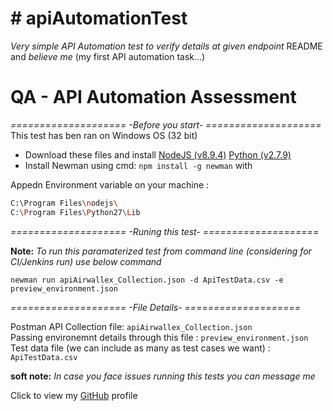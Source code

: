 # # apiAutomationTest

_Very simple API Automation test to verify details at given endpoint_
 README and _believe me_ (my first API automation task...)

# QA - API Automation Assessment

*====================  -Before you start-  ====================*
This test has ben ran on Windows OS (32 bit)
* Download these files and install
[NodeJS (v8.9.4)](https://nodejs.org/en/download/)
[Python (v2.7.9)](https://www.python.org/downloads/release/python-279/)
* Install Newman using cmd: `npm install -g newman` with

Appedn Environment variable on your machine :
```sh
C:\Program Files\nodejs\
C:\Program Files\Python27\Lib
```

*====================  -Runing this test-  ====================*

**Note:** _To run this paramaterized test from command line (considering for CI/Jenkins run) use below command_

`newman run apiAirwallex_Collection.json -d ApiTestData.csv -e preview_environment.json
`

*====================  -File Details-  ====================*

Postman API Collection file: `apiAirwallex_Collection.json`  
Passing environemnt details through this file : `preview_environment.json`
Test data file (we can include as many as test cases we want) : `ApiTestData.csv`


**soft note:** _In case you face issues running this tests you can message me_

Click to view my [GitHub](gists@eaccmk) profile


[//]: # (Refered https://dillinger.io/  for this pretty formatting)
[//]: # ([gists@eaccmk] <https://github.com/eaccmk/>)